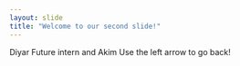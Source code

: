 ```yaml
---
layout: slide
title: "Welcome to our second slide!"
---
```

Diyar Future intern and Akim
Use the left arrow to go back!
